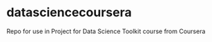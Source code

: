 datasciencecoursera
===================

Repo for use in Project for Data Science Toolkit course from Coursera
